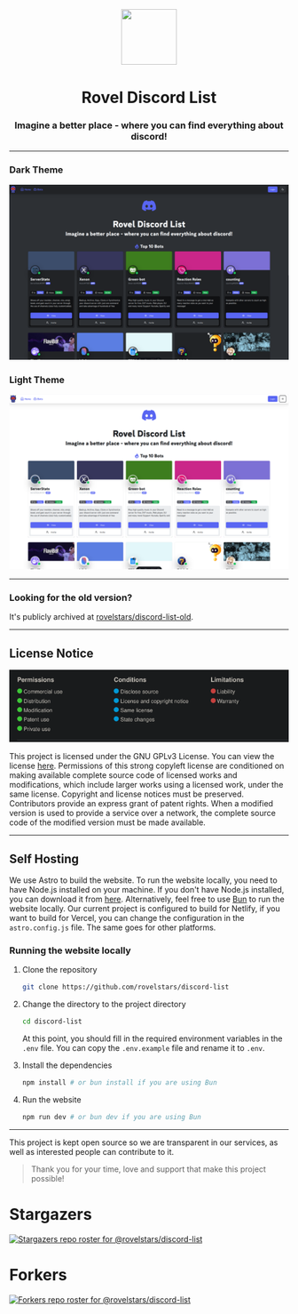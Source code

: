 <div align='center'>
  <img src="https://discord.rovelstars.com/assets/img/bot/logo.svg" height='100px' width='100px' />
  <h1>Rovel Discord List</h1>
  <h3>Imagine a better place - where you can find everything about discord!</h3>
</div>

---

### Dark Theme

![dark mode homepage](dark.png)

### Light Theme

![light mode homepage](light.png)

---

### Looking for the old version?

It's publicly archived at [rovelstars/discord-list-old](https://github.com/rovelstars/discord-list-old).

---

## License Notice

![license picture](lic.png)

This project is licensed under the GNU GPLv3 License. You can view the license [here](LICENSE).
Permissions of this strong copyleft license are conditioned on making available complete source code of licensed works and modifications, which include larger works using a licensed work, under the same license. Copyright and license notices must be preserved. Contributors provide an express grant of patent rights. When a modified version is used to provide a service over a network, the complete source code of the modified version must be made available.

---

## Self Hosting

We use Astro to build the website. To run the website locally, you need to have Node.js installed on your machine. If you don't have Node.js installed, you can download it from [here](https://nodejs.org/). Alternatively, feel free to use [Bun](https://bun.sh) to run the website locally. Our current project is configured to build for Netlify, if you want to build for Vercel, you can change the configuration in the `astro.config.js` file. The same goes for other platforms.

### Running the website locally

1. Clone the repository

   ```bash
   git clone https://github.com/rovelstars/discord-list
   ```

2. Change the directory to the project directory

   ```bash
   cd discord-list
   ```

   At this point, you should fill in the required environment variables in the `.env` file. You can copy the `.env.example` file and rename it to `.env`.

3. Install the dependencies

   ```bash
   npm install # or bun install if you are using Bun
   ```

4. Run the website

   ```bash
   npm run dev # or bun dev if you are using Bun
   ```

---

This project is kept open source so we are transparent in our services, as well as interested people can contribute to it.

> Thank you for your time, love and support that make this project possible!

# Stargazers

[![Stargazers repo roster for @rovelstars/discord-list](https://reporoster.com/stars/rovelstars/discord-list)](https://github.com/rovelstars/discord-list/stargazers)

# Forkers

[![Forkers repo roster for @rovelstars/discord-list](https://reporoster.com/forks/rovelstars/discord-list)](https://github.com/rovelstars/discord-list/network/members)
